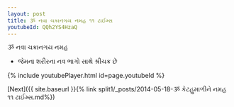 ```yaml
---
layout: post
title: ૐ નવા ચક્રાનગય નમહ ૧૧ ટાઈમ્સ
youtubeId: QQh2YS4HzaQ
---
```

 
 
 ૐ નવા ચક્રાનગય નમહ  
 
 -  જેમના શરીરના નવ ભાગો સાથે શ્રીચક્ર છે 
 
  
 
  
 
 
 
 
 
 


{% include youtubePlayer.html id=page.youtubeId %}
 
[Next]({{ site.baseurl }}{% link  split1/_posts/2014-05-18-ૐ કેટહુમાળીને નમહ ૧૧ ટાઈમ્સ.md%})
 
